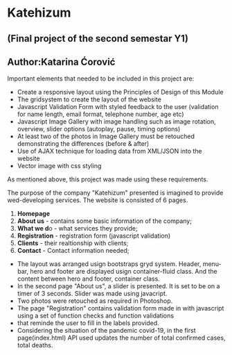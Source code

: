 # Katehizum
## (Final project of the second semestar Y1)
## Author:Katarina Ćorović



Important elements that needed to be included in this project are:

- Create a responsive layout using the Principles of Design of this Module
- The gridsystem to create the layout of the website
- Javascript Validation Form with styled feedback to the user (validation for name length, email format, telephone number, age etc)
- Javascript Image Gallery with image handling such as image rotation, overview, slider options (autoplay, pause, timing options)
- At least two of the photos in Image Gallery must be retouched demonstrating the differences (before & after)
- Use of AJAX technique for loading data from XML/JSON into the website
- Vector image with css styling

As mentioned above, this project was made using these requirements.

The purpose of the company "Katehizum" presented is imagined to provide wed-developing services.
The website is consisted of 6 pages.
1. **Homepage**
2. **About us** - contains some basic information of the company;
3. **What we d**o - what services they provide;
4. **Registration** - registration form (javascript validation)
5. **Clients** - their realtionship with clients;
6. **Contact** - Contact information needed;


- The layout was arranged usign bootstraps gryd system. Header, menu-bar, hero and footer are displayed usign container-fluid class.
   And the content between hero and footer, container class.
- In the second page "About us", a slider is presented. It is set to be on a timer of 3 seconds. Slider was made using javacript.
- Two photos were retouched as required in Photoshop.
- The page "Registration" contains validation form made in with javascript using a set of function checks and function validations
- that reminde the user to fill in the labels provided. 
- Considering the situation of the pandemic covid-19, in the first page(index.html) API used updates the number of 
total confirmed cases, total deaths. 
